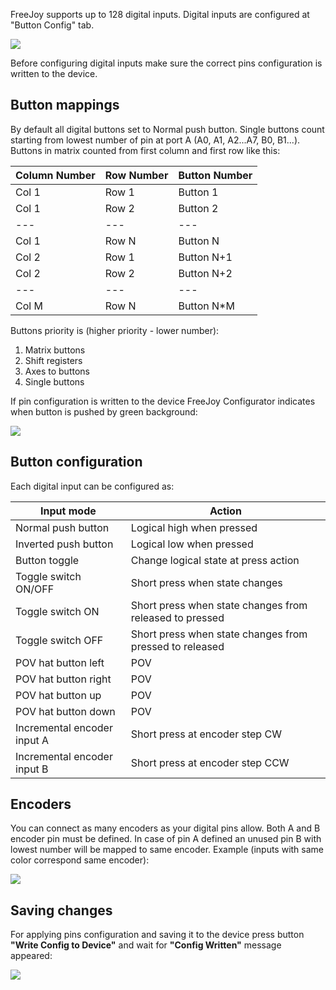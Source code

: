 FreeJoy supports up to 128 digital inputs. Digital inputs are configured at "Button Config" tab.

<img src="https://a.radikal.ru/a42/1911/6c/76b195613953.png">

Before configuring digital inputs make sure the correct pins configuration is written to the device.

## Button mappings

By default all digital buttons set to Normal push button. 
Single buttons count starting from lowest number of pin at port A (A0, A1, A2...A7, B0, B1...). 
Buttons in matrix counted from first column and first row like this:

| Column Number | Row Number | Button Number |
| --- | --- | --- |
| Col 1 | Row 1 | Button 1 |
| Col 1 | Row 2 | Button 2 |
| --- | --- | --- |
| Col 1 | Row N | Button N |
| Col 2 | Row 1 | Button N+1 |
| Col 2 | Row 2 | Button N+2 |
| --- | --- | --- |
| Col M | Row N | Button N*M |

Buttons priority is (higher priority - lower number):

1. Matrix buttons
2. Shift registers
3. Axes to buttons
4. Single buttons

If pin configuration is written to the device FreeJoy Configurator indicates when button is pushed by green background:

<img src="https://c.radikal.ru/c12/1911/0c/902081569054.png">

## Button configuration

Each digital input can be configured as:

| Input mode | Action |
|------------|--------|
| Normal push button | Logical high when pressed |
| Inverted push button | Logical low when pressed |
| Button toggle | Change logical state at press action |
| Toggle switch ON/OFF | Short press when state changes |
| Toggle switch ON | Short press when state changes from released to pressed |
| Toggle switch OFF | Short press when state changes from pressed to released |
| POV hat button left | POV |
| POV hat button right | POV |
| POV hat button up | POV |
| POV hat button down | POV |
| Incremental encoder input A | Short press at encoder step CW |
| Incremental encoder input B | Short press at encoder step CCW |

## Encoders

You can connect as many encoders as your digital pins allow. Both A and B encoder pin must be defined. In case of pin A defined an unused pin B with lowest number will be mapped to same encoder. Example (inputs with same color correspond same encoder):

<img src="https://a.radikal.ru/a20/1911/44/c7ad81d64a4e.png">

## Saving changes

For applying pins configuration and saving it to the device press button **"Write Config to Device"** and wait for **"Config Written"** message appeared:

<img src="https://d.radikal.ru/d33/2001/03/d9b2a553a823.png"/>